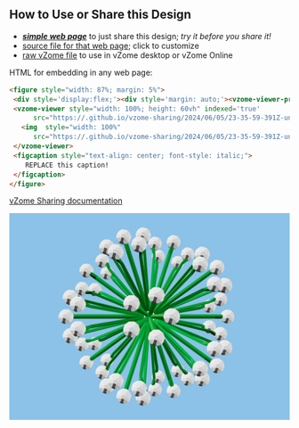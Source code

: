 
## How to Use or Share this Design

 - [***simple web page***](<https://.github.io/vzome-sharing/2024/06/05/23-35-59-391Z-untitled/>) to just share this design; *try it before you share it!*
 - [source file for that web page](<https://github.com//vzome-sharing/edit/main/2024/06/05/23-35-59-391Z-untitled/index.md>); click to customize
 - [raw vZome file](<https://raw.githubusercontent.com//vzome-sharing/main/2024/06/05/23-35-59-391Z-untitled/untitled.vZome>) to use in vZome desktop or vZome Online
 
 HTML for embedding in any web page:
 ```html
<figure style="width: 87%; margin: 5%">
  <div style='display:flex;'><div style='margin: auto;'><vzome-viewer-previous label='prev step'></vzome-viewer-previous><vzome-viewer-next label='next step'></vzome-viewer-next></div></div>
  <vzome-viewer style="width: 100%; height: 60vh" indexed='true'
       src="https://.github.io/vzome-sharing/2024/06/05/23-35-59-391Z-untitled/untitled.vZome" >
    <img  style="width: 100%"
       src="https://.github.io/vzome-sharing/2024/06/05/23-35-59-391Z-untitled/untitled.png" >
  </vzome-viewer>
  <figcaption style="text-align: center; font-style: italic;">
     REPLACE this caption!
  </figcaption>
</figure>

 ```

[vZome Sharing documentation](https://vzome.github.io/vzome/sharing.html#how-it-works)

![Image](<untitled.png>)


